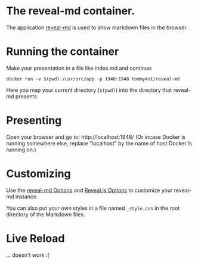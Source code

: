 # The reveal-md container.
The application [reveal-md](https://github.com/webpro/reveal-md) is used to show markdown files in the browser.

# Running the container
Make your presentation in a file like index.md and continue:

```
docker run -v $(pwd):/usr/src/app -p 1948:1948 tommy4st/reveal-md
```

Here you map your current directory (`$(pwd)`) into the directory that reveal-md presents.

# Presenting
Open your browser and go to: http://localhost:1948/ (Or incase Docker is running somewhere else, replace "localhost" by the name of host Docker is running on.)

# Customizing

Use the [reveal-md Options](https://github.com/webpro/reveal-md#reveal-md-options) and [Reveal.js Options](https://github.com/webpro/reveal-md#revealjs-options) to customize your reveal-md instance.

You can also put your own styles in a file named `_style.css` in the root directory of the Markdown files.

# Live Reload

... doesn't work :(

